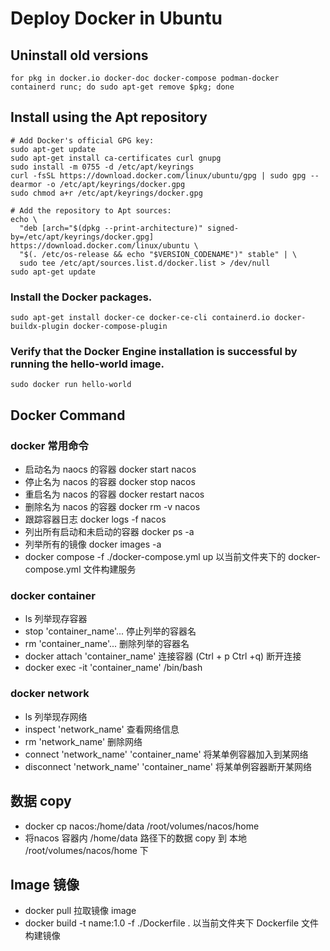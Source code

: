 # Deploy Docker in Ubuntu

## Uninstall old versions
```text
for pkg in docker.io docker-doc docker-compose podman-docker containerd runc; do sudo apt-get remove $pkg; done
```

## Install using the Apt repository

```text
# Add Docker's official GPG key:
sudo apt-get update
sudo apt-get install ca-certificates curl gnupg
sudo install -m 0755 -d /etc/apt/keyrings
curl -fsSL https://download.docker.com/linux/ubuntu/gpg | sudo gpg --dearmor -o /etc/apt/keyrings/docker.gpg
sudo chmod a+r /etc/apt/keyrings/docker.gpg

# Add the repository to Apt sources:
echo \
  "deb [arch="$(dpkg --print-architecture)" signed-by=/etc/apt/keyrings/docker.gpg] https://download.docker.com/linux/ubuntu \
  "$(. /etc/os-release && echo "$VERSION_CODENAME")" stable" | \
  sudo tee /etc/apt/sources.list.d/docker.list > /dev/null
sudo apt-get update 
```

### Install the Docker packages.
```text
sudo apt-get install docker-ce docker-ce-cli containerd.io docker-buildx-plugin docker-compose-plugin
```

### Verify that the Docker Engine installation is successful by running the hello-world image.
```text
sudo docker run hello-world
```


## Docker Command

### docker 常用命令
- 启动名为 naocs 的容器 docker start nacos  
- 停止名为 nacos 的容器 docker stop nacos  
- 重启名为 nacos 的容器 docker restart nacos  
- 删除名为 nacos 的容器 docker rm -v nacos  
- 跟踪容器日志 docker logs -f nacos  
- 列出所有启动和未启动的容器 docker ps -a
- 列举所有的镜像 docker images -a
- docker compose -f ./docker-compose.yml up 以当前文件夹下的 docker-compose.yml 文件构建服务


### docker container  
- ls 列举现存容器  
- stop 'container_name'... 停止列举的容器名  
- rm 'container_name'... 删除列举的容器名  
- docker attach 'container_name' 连接容器 (Ctrl + p Ctrl +q) 断开连接  
- docker exec -it 'container_name' /bin/bash

### docker network  
- ls 列举现存网络  
- inspect 'network_name' 查看网络信息  
- rm 'network_name' 删除网络  
- connect 'network_name' 'container_name' 将某单例容器加入到某网络  
- disconnect 'network_name' 'container_name' 将某单例容器断开某网络  

## 数据 copy
- docker cp nacos:/home/data /root/volumes/nacos/home
- 将nacos 容器内 /home/data 路径下的数据 copy 到 本地 /root/volumes/nacos/home 下  

## Image 镜像
- docker pull 拉取镜像 image  
- docker build -t name:1.0 -f ./Dockerfile . 以当前文件夹下 Dockerfile 文件构建镜像  

